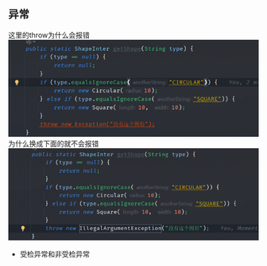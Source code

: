 
## 异常

这里的throw为什么会报错
![file-20250210104456733.png](https://raw.githubusercontent.com/Enki-Zhang/blog_img/master/20250210104456.png)
为什么换成下面的就不会报错
![file-20250210104611246.png](https://raw.githubusercontent.com/Enki-Zhang/blog_img/master/20250210104611.png)

-  受检异常和非受检异常